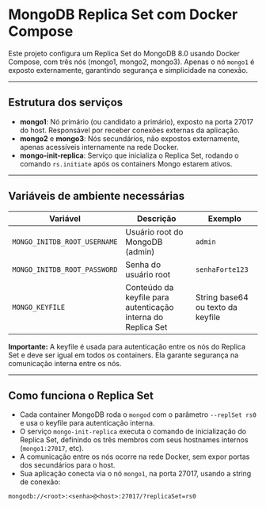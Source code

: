 # MongoDB Replica Set com Docker Compose

Este projeto configura um Replica Set do MongoDB 8.0 usando Docker Compose, com três nós (mongo1, mongo2, mongo3). Apenas o nó `mongo1` é exposto externamente, garantindo segurança e simplicidade na conexão.

---

## Estrutura dos serviços

- **mongo1**: Nó primário (ou candidato a primário), exposto na porta 27017 do host. Responsável por receber conexões externas da aplicação.
- **mongo2** e **mongo3**: Nós secundários, não expostos externamente, apenas acessíveis internamente na rede Docker.
- **mongo-init-replica**: Serviço que inicializa o Replica Set, rodando o comando `rs.initiate` após os containers Mongo estarem ativos.

---

## Variáveis de ambiente necessárias

| Variável                  | Descrição                                               | Exemplo               |
|---------------------------|---------------------------------------------------------|-----------------------|
| `MONGO_INITDB_ROOT_USERNAME` | Usuário root do MongoDB (admin)                         | `admin`               |
| `MONGO_INITDB_ROOT_PASSWORD` | Senha do usuário root                                    | `senhaForte123`       |
| `MONGO_KEYFILE`            | Conteúdo da keyfile para autenticação interna do Replica Set | String base64 ou texto da keyfile |

**Importante:** A keyfile é usada para autenticação entre os nós do Replica Set e deve ser igual em todos os containers. Ela garante segurança na comunicação interna entre os nós.

---

## Como funciona o Replica Set

- Cada container MongoDB roda o `mongod` com o parâmetro `--replSet rs0` e usa o keyfile para autenticação interna.
- O serviço `mongo-init-replica` executa o comando de inicialização do Replica Set, definindo os três membros com seus hostnames internos (`mongo1:27017`, etc).
- A comunicação entre os nós ocorre na rede Docker, sem expor portas dos secundários para o host.
- Sua aplicação conecta via o nó `mongo1`, na porta 27017, usando a string de conexão:

```text
mongodb://<root>:<senha>@<host>:27017/?replicaSet=rs0

